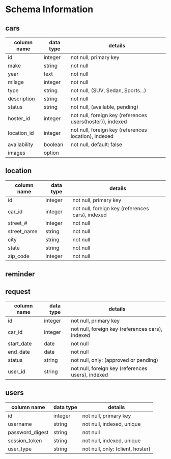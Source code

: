 # Schema Information

## cars
column name | data type | details
------------|-----------|-----------------------
id          | integer   | not null, primary key
make        | string    | not null
year        | text      | not null
milage      | integer   | not null
type        | string    | not null, (SUV, Sedan, Sports...)
description | string    | not null
status      | string    | not null, (available, pending)
hoster_id   | integer   | not null, foreign key (references users(hoster)), indexed
location_id | integer   | not null, foreign key (references location), indexed
availability| boolean   | not null, default: false
images      | option    |

## location
column name | data type | details
------------|-----------|-----------------------
id          | integer   | not null, primary key
car_id      | integer   | not null, foreign key (references cars), indexed
street_#    | integer   | not null
street_name | string    | not null
city        | string    | not null
state       | string    | not null
zip_code    | integer   | not null

## reminder
<!-- column name | data type | details
------------|-----------|-----------------------
id          | integer   | not null, primary key
user_id     | integer   | not null, foreign key (references users), indexed
car_id      | integer   | not null, foreign key (references cars), indexed
date        | datetime  | not null
type        | string    | not null
prev_id     | integer   | foreign key (references reminders), indexed -->

## request
column name | data type | details
------------|-----------|-----------------------
id          | integer   | not null, primary key
car_id      | integer   | not null, foreign key (references cars), indexed
start_date  | date      | not null
end_date    | date      | not null
status      | string    | not null, only: (approved or pending)
user_id     | string    | not null, foreign key (references users), indexed

<!-- ## review
column name | data type | details
------------|-----------|-----------------------
id          | integer   | not null, primary key
description | text      |
user_id     | integer   | not null, foreign key (references users(hoster)), indexed
car_id      | integer   | not null, foreign key (references cars), indexed -->

## users
column name     | data type | details
----------------|-----------|-----------------------
id              | integer   | not null, primary key
username        | string    | not null, indexed, unique
password_digest | string    | not null
session_token   | string    | not null, indexed, unique
user_type       | string    | not null, only: (client, hoster)

